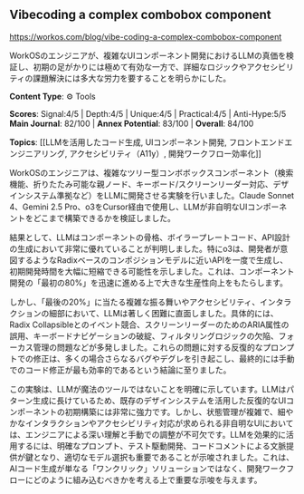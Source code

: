 ## Vibecoding a complex combobox component

https://workos.com/blog/vibe-coding-a-complex-combobox-component

WorkOSのエンジニアが、複雑なUIコンポーネント開発におけるLLMの真価を検証し、初期の足がかりには極めて有効な一方で、詳細なロジックやアクセシビリティの課題解決には多大な労力を要することを明らかにした。

**Content Type**: ⚙️ Tools

**Scores**: Signal:4/5 | Depth:4/5 | Unique:4/5 | Practical:4/5 | Anti-Hype:5/5
**Main Journal**: 82/100 | **Annex Potential**: 83/100 | **Overall**: 84/100

**Topics**: [[LLMを活用したコード生成, UIコンポーネント開発, フロントエンドエンジニアリング, アクセシビリティ（A11y）, 開発ワークフロー効率化]]

WorkOSのエンジニアは、複雑なツリー型コンボボックスコンポーネント（検索機能、折りたたみ可能な親ノード、キーボード/スクリーンリーダー対応、デザインシステム準拠など）をLLMに開発させる実験を行いました。Claude Sonnet 4、Gemini 2.5 Pro、o3をCursor経由で使用し、LLMが非自明なUIコンポーネントをどこまで構築できるかを検証しました。

結果として、LLMはコンポーネントの骨格、ボイラープレートコード、API設計の生成において非常に優れていることが判明しました。特にo3は、開発者が意図するようなRadixベースのコンポジションモデルに近いAPIを一度で生成し、初期開発時間を大幅に短縮できる可能性を示しました。これは、コンポーネント開発の「最初の80%」を迅速に進める上で大きな生産性向上をもたらします。

しかし、「最後の20%」に当たる複雑な振る舞いやアクセシビリティ、インタラクションの細部において、LLMは著しく困難に直面しました。具体的には、Radix Collapsibleとのイベント競合、スクリーンリーダーのためのARIA属性の誤用、キーボードナビゲーションの破綻、フィルタリングロジックの欠陥、フォーカス管理の問題などが多発しました。これらの問題に対する反復的なプロンプトでの修正は、多くの場合さらなるバグやデグレを引き起こし、最終的には手動でのコード修正が最も効率的であるという結論に至りました。

この実験は、LLMが魔法のツールではないことを明確に示しています。LLMはパターン生成に長けているため、既存のデザインシステムを活用した反復的なUIコンポーネントの初期構築には非常に強力です。しかし、状態管理が複雑で、細やかなインタラクションやアクセシビリティ対応が求められる非自明なUIにおいては、エンジニアによる深い理解と手動での調整が不可欠です。LLMを効果的に活用するには、明確なプロンプト、テスト駆動開発、コードコメントによる文脈提供が鍵となり、適切なモデル選択も重要であることが示唆されました。これは、AIコード生成が単なる「ワンクリック」ソリューションではなく、開発ワークフローにどのように組み込むべきかを考える上で重要な示唆を与えます。